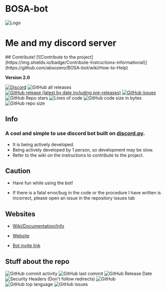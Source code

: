 # BOSA-bot

![Logo](https://cdn.discordapp.com/avatars/844755365191352358/9d8fd75f36f5bd4e2866e6fcd8acac26.png?size=128)

# Me and my discord server
<object alt="About me" src="https://img.shields.io/badge/absozero-%233790-5865F2?logo=discord&link=http://discord.gg/ScDfwnrUZX&logoWidth=20&link=http://www.youtube.com/watch?v=dQw4w9WgXcQ&label=ΛBƧӨZΣЯӨ&labelColor=009900&logoColor=FF0022&style=for-the-badge">
## Contribute!
[![Contribute to the project](https://img.shields.io/badge/Contribute-Instructions-informational)](https://github.com/absozero/BOSA-bot/wiki/How-to-Help)

**Version 2.0**

[![Discord](https://img.shields.io/discord/849953866308517888?style=for-the-badge)](https://discord.gg/tmFf5zt827)
![GitHub all releases](https://img.shields.io/github/downloads/Absozero/BOSA-bot/total?style=for-the-badge)
[![GitHub release (latest by date including pre-releases)](https://img.shields.io/github/v/release/Absozero/BOSA-bot?include_prereleases&style=for-the-badge)](https://github.com/absozero/BOSA-bot/releases/) 
[![GitHub issues](https://img.shields.io/github/issues/Absozero/BOSA-bot?style=for-the-badge)](https://github.com/absozero/BOSA-bot/issues)
![GitHub Repo stars](https://img.shields.io/github/stars/Absozero/BOSA-bot?style=social)
![Lines of code](https://img.shields.io/tokei/lines/github/Absozero/BOSA-bot?style=for-the-badge)
![GitHub code size in bytes](https://img.shields.io/github/languages/code-size/Absozero/BOSA-bot?style=for-the-badge)
![GitHub repo size](https://img.shields.io/github/repo-size/Absozero/BOSA-bot?style=for-the-badge)
## Info
### A cool and simple to use discord bot built on [discord.py](https://github.com/Rapptz/discord.py).

- It is being actively developed.
- Being actively developed by 1 person, so development may be slow.
- Refer to the wiki on the instructions to contribute to the project.

## Caution

- Have fun while using the bot! 

- If there is a fatal error/bug in the code or the procedure I have written is incorrect, please open an issue in the repository issues tab []()

## Websites

- [Wiki/Documentation/Info](https://github.com/absozero/BOSA-bot/wiki)

- [Website](https://absozero.github.io/BOSA-bot/)

- [Bot invite link](https://discord.com/api/oauth2/authorize?client_id=844755365191352358&permissions=8&scope=bot)

## Stuff about the repo

![GitHub commit activity](https://img.shields.io/github/commit-activity/w/Absozero/BOSA-bot?style=for-the-badge)
![GitHub last commit](https://img.shields.io/github/last-commit/Absozero/BOSA-bot?style=for-the-badge)
![GitHub Release Date](https://img.shields.io/github/release-date/Absozero/BOSA-bot?style=for-the-badge)
![Security Headers (Don't follow redirects)](https://img.shields.io/security-headers?ignoreRedirects&style=for-the-badge&url=https%3A%2F%2Fabsozero.github.io%2FBOSA-bot%2F)
![GitHub](https://img.shields.io/github/license/Absozero/BOSA-bot?style=for-the-badge)
![GitHub top language](https://img.shields.io/github/languages/top/Absozero/BOSA-bot?style=for-the-badge)
![GitHub issues](https://img.shields.io/github/issues-raw/Absozero/BOSA-bot?style=for-the-badge)
